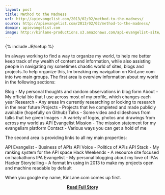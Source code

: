 ```yaml
---
layout: post
title: Method to the Madness
url: http://apievangelist.com/2013/02/02/method-to-the-madness/
source: http://apievangelist.com/2013/02/02/method-to-the-madness/
domain: apievangelist.com
image: http://kinlane-productions.s3.amazonaws.com/api-evangelist-site/blog/global-gears.jpg
---
```

{% include JB/setup %}<p>Im always working to find a way to organize my world, to help me better keep track of my wealth of content and information, while also assisting people in navigating my sometimes chaotic world of sites, blogs and projects.To help organize this, Im breaking my navigation on KinLane.com into two main groups.&nbsp;The first area is overview information about my world in the following sections:

Blog&nbsp;- My personal thoughts and random observations in blog form
About&nbsp;- My official bio that I use across most of my profile, which changes each year
Research&nbsp;- Any areas Im currently researching or looking to research in the near future
Projects&nbsp;- Projects that Ive completed and made publicly available (hopefully on Github)
Talks&nbsp;- Some video and slideshows from talks that Ive given
Images&nbsp;- A variety of logos, photos and drawings from across my world as API Evangelist
Mission&nbsp;- The mission statement for my evangelism platform
Contact&nbsp;- Various ways you can get a hold of me

The second area is providing links to all my main properties:

API Evangelist&nbsp;- Business of APIs
API Voice&nbsp;- Politics of APIs
API Stack&nbsp;- My ranking system for the API space
Hack Weekends&nbsp;- A resource site focused on hackathons
IPA Evangelist&nbsp;- My personal blogging about my love of IPAs
Hacker Storytelling&nbsp;- A format Im using in 2013 to make my projects open and machine readable by default

When you google my name, KinLane.com comes up first.</p>
<center><p><a href="http://apievangelist.com/2013/02/02/method-to-the-madness/" style='padding:25px; font-sze:18px; font-weight: bold;'>Read Full Story</a></p></center>
